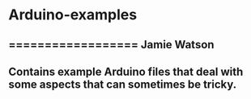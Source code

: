 # Arduino-examples
==================
Jamie Watson
------------------
Contains example Arduino files that deal with some aspects that
can sometimes be tricky.
---------------------------------------------------------------
